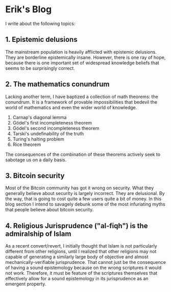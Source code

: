 # Erik's Blog

I write about the following topics:

## 1. Epistemic delusions

The mainstream population is heavily afflicted with epistemic delusions. They are borderline epistemically insane.
However, there is one ray of hope, because there is one important set of widespread knowledge beliefs that seems to be surprisingly correct.

## 2. The mathematics conundrum

Lacking another term, I have baptized a collection of math theorems: the conundrum.
It is a framework of provable impossibilities that bedevil the world of mathematics and even the wider world of knowledge.

1. Carnap's diagonal lemma
2. Gödel's first incompleteness theorem
3. Gödel's second incompleteness theorem
4. Tarski's undefinability of the truth
5. Turing's halting problem
6. Rice theorem

The consequences of the combination of these theorems actively seek to sabotage us on a daily basis.

## 3. Bitcoin security

Most of the Bitcoin community has got it wrong on security.
What they generally believe about security is largely incorrect.
They are delusional.
By the way, that is going to cost quite a few users quite a bit of money.
In this blog section I intend to savagely debunk some of the most infuriating myths that people believe about bitcoin security.

## 4. Religious Jurisprudence ("al-fiqh") is the admiralship of Islam

As a recent convert/revert, I initially thought that Islam is not particularly different from other religions,
until I realized that other religions may not capable of generating a similarly large body of objective and almost mechanically-verifiable jurisprudence.
That cannot just be the consequence of having a sound epistemology because on the wrong scriptures it would not work.
Therefore, it must be feature of the scriptures themselves that effectively allow for a sound epistemology in its jurisprudence as an emergent property.

